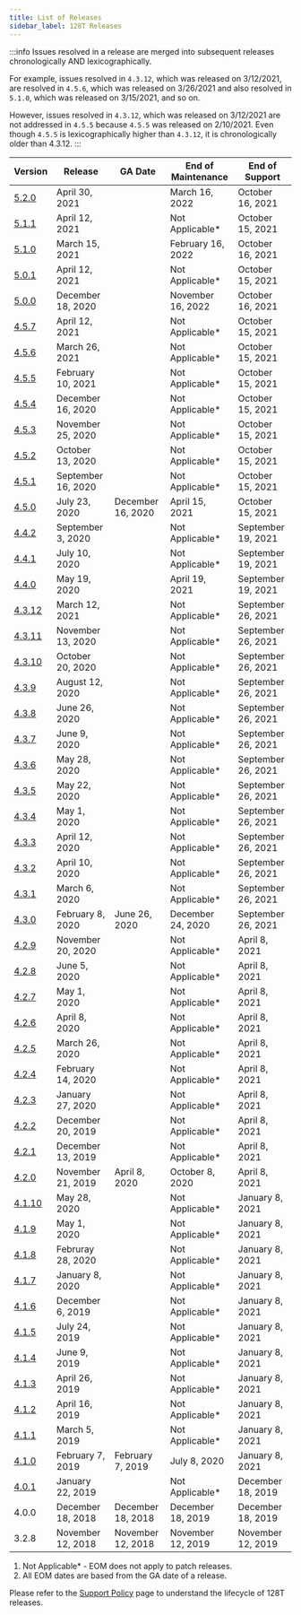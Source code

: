 ```yaml
---
title: List of Releases
sidebar_label: 128T Releases
---
```


:::info
Issues resolved in a release are merged into subsequent releases chronologically AND lexicographically. 

For example, issues resolved in `4.3.12`, which was released on 3/12/2021, are resolved in `4.5.6`, which was released on 3/26/2021 and also resolved in `5.1.0`, which was released on 3/15/2021, and so on.

However, issues resolved in `4.3.12`, which was released on 3/12/2021 are not addressed in `4.5.5` because `4.5.5` was released on 2/10/2021. Even though `4.5.5` is lexicographically higher than `4.3.12`, it is chronologically older than 4.3.12.
:::


| Version                                          | Release            | GA Date            | End of Maintenance | End of Support     |
| ------------------------------------------------ | ------------------ | ------------------ | ------------------ | ------------------ |
| [5.2.0](release_notes_128t_5.2.md#release-5.2)   | April 30, 2021     |                    | March 16, 2022     | October 16, 2021   |
| [5.1.1](release_notes_128t_5.1.md#release-511)   | April 12, 2021     |                    | Not Applicable*    | October 15, 2021   |
| [5.1.0](release_notes_128t_5.1.md#release-5.1)   | March 15, 2021     |                    | February 16, 2022  | October 16, 2021   |
| [5.0.1](release_notes_128t_5.0.md#release-501)   | April 12, 2021     |                    | Not Applicable*    | October 15, 2021   |
| [5.0.0](release_notes_128t_5.0.md#release-5.0)   | December 18, 2020  |                    | November 16, 2022  | October 16, 2021   |
| [4.5.7](release_notes_128t_4.5.md#release-457)   | April 12, 2021     |                    | Not Applicable*    | October 15, 2021   |
| [4.5.6](release_notes_128t_4.5.md#release-456)   | March 26, 2021     |                    | Not Applicable*    | October 15, 2021   |
| [4.5.5](release_notes_128t_4.5.md#release-455)   | February 10, 2021  |                    | Not Applicable*    | October 15, 2021   |
| [4.5.4](release_notes_128t_4.5.md#release-454)   | December 16, 2020  |                    | Not Applicable*    | October 15, 2021   |
| [4.5.3](release_notes_128t_4.5.md#release-453)   | November 25, 2020  |                    | Not Applicable*    | October 15, 2021   |
| [4.5.2](release_notes_128t_4.5.md#release-452)   | October 13, 2020   |                    | Not Applicable*    | October 15, 2021   |
| [4.5.1](release_notes_128t_4.5.md#release-451)   | September 16, 2020 |                    | Not Applicable*    | October 15, 2021   |
| [4.5.0](release_notes_128t_4.5.md#release-450)   | July 23, 2020      | December 16, 2020  | April 15, 2021     | October 15, 2021   |
| [4.4.2](release_notes_128t_4.3.md#release-442)   | September 3, 2020  |                    | Not Applicable*    | September 19, 2021 |
| [4.4.1](release_notes_128t_4.3.md#release-441)   | July 10, 2020      |                    | Not Applicable*    | September 19, 2021 |
| [4.4.0](release_notes_128t_4.4.md#release-440)   | May 19, 2020       |                    | April 19, 2021     | September 19, 2021 |
| [4.3.12](release_notes_128t_4.3.md#release-4311) | March 12, 2021     |                    | Not Applicable*    | September 26, 2021 |
| [4.3.11](release_notes_128t_4.3.md#release-4311) | November 13, 2020  |                    | Not Applicable*    | September 26, 2021 |
| [4.3.10](release_notes_128t_4.3.md#release-4310) | October 20, 2020   |                    | Not Applicable*    | September 26, 2021 |
| [4.3.9](release_notes_128t_4.3.md#release-439)   | August 12, 2020    |                    | Not Applicable*    | September 26, 2021 |
| [4.3.8](release_notes_128t_4.3.md#release-438)   | June 26, 2020      |                    | Not Applicable*    | September 26, 2021 |
| [4.3.7](release_notes_128t_4.3.md#release-437)   | June 9, 2020       |                    | Not Applicable*    | September 26, 2021 |
| [4.3.6](release_notes_128t_4.3.md#release-436)   | May 28, 2020       |                    | Not Applicable*    | September 26, 2021 |
| [4.3.5](release_notes_128t_4.3.md#release-435)   | May 22, 2020       |                    | Not Applicable*    | September 26, 2021 |
| [4.3.4](release_notes_128t_4.3.md#release-434)   | May 1, 2020        |                    | Not Applicable*    | September 26, 2021 |
| [4.3.3](release_notes_128t_4.3.md#release-433)   | April 12, 2020     |                    | Not Applicable*    | September 26, 2021 |
| [4.3.2](release_notes_128t_4.3.md#release-432)   | April 10, 2020     |                    | Not Applicable*    | September 26, 2021 |
| [4.3.1](release_notes_128t_4.3.md#release-431)   | March 6, 2020      |                    | Not Applicable*    | September 26, 2021 |
| [4.3.0](release_notes_128t_4.3.md#release-430)   | February 8, 2020   | June 26, 2020      | December 24, 2020  | September 26, 2021 |
| [4.2.9](release_notes_128t_4.2.md#release-429)   | November 20, 2020  |                    | Not Applicable*    | April 8, 2021      |
| [4.2.8](release_notes_128t_4.2.md#release-428)   | June 5, 2020       |                    | Not Applicable*    | April 8, 2021      |
| [4.2.7](release_notes_128t_4.2.md#release-427)   | May 1, 2020        |                    | Not Applicable*    | April 8, 2021      |
| [4.2.6](release_notes_128t_4.2.md#release-426)   | April 8, 2020      |                    | Not Applicable*    | April 8, 2021      |
| [4.2.5](release_notes_128t_4.2.md#release-425)   | March 26, 2020     |                    | Not Applicable*    | April 8, 2021      |
| [4.2.4](release_notes_128t_4.2.md#release-424)   | February 14, 2020  |                    | Not Applicable*    | April 8, 2021      |
| [4.2.3](release_notes_128t_4.2.md#release-423)   | January 27, 2020   |                    | Not Applicable*    | April 8, 2021      |
| [4.2.2](release_notes_128t_4.2.md#release-422)   | December 20, 2019  |                    | Not Applicable*    | April 8, 2021      |
| [4.2.1](release_notes_128t_4.2.md#release-421)   | December 13, 2019  |                    | Not Applicable*    | April 8, 2021      |
| [4.2.0](release_notes_128t_4.2.md#release-420)   | November 21, 2019  | April 8, 2020      | October 8, 2020    | April 8, 2021      |
| [4.1.10](release_notes_128t_4.1.md#release-4110) | May 28, 2020       |                    | Not Applicable*    | January 8, 2021    |
| [4.1.9](release_notes_128t_4.1.md#release-419)   | May 1, 2020        |                    | Not Applicable*    | January 8, 2021    |
| [4.1.8](release_notes_128t_4.1.md#release-418)   | Februray 28, 2020  |                    | Not Applicable*    | January 8, 2021    |
| [4.1.7](release_notes_128t_4.1.md#release-417)   | January 8, 2020    |                    | Not Applicable*    | January 8, 2021    |
| [4.1.6](release_notes_128t_4.1.md#release-416)   | December 6, 2019   |                    | Not Applicable*    | January 8, 2021    |
| [4.1.5](release_notes_128t_4.1.md#release-415)   | July 24, 2019      |                    | Not Applicable*    | January 8, 2021    |
| [4.1.4](release_notes_128t_4.1.md#release-414)   | June 9, 2019       |                    | Not Applicable*    | January 8, 2021    |
| [4.1.3](release_notes_128t_4.1.md#release-413)   | April 26, 2019     |                    | Not Applicable*    | January 8, 2021    |
| [4.1.2](release_notes_128t_4.1.md#release-412)   | April 16, 2019     |                    | Not Applicable*    | January 8, 2021    |
| [4.1.1](release_notes_128t_4.1.md#release-411)   | March 5, 2019      |                    | Not Applicable*    | January 8, 2021    |
| [4.1.0](release_notes_128t_4.1.md#release-410)   | February 7, 2019   | February 7, 2019   | July 8, 2020       | January 8, 2021    |
| [4.0.1](release_notes_128t_4.0.md#release-401)   | January 22, 2019   |                    | Not Applicable*    | December 18, 2019  |
| 4.0.0                                            | December 18, 2018  | December 18, 2018  | December 18, 2019  | December 18, 2019  |
| 3.2.8                                            | November 12, 2018  | November 12, 2018  | November 12, 2019  | November 12, 2019  |

1. Not Applicable* - EOM does not apply to patch releases.
2. All EOM dates are based from the GA date of a release.

Please refer to the [Support Policy](about_support_policy.md) page to understand the lifecycle of 128T releases.
